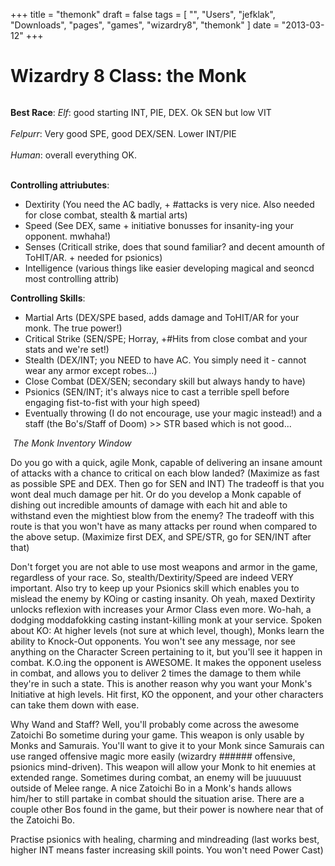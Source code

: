 +++
title = "themonk"
draft = false
tags = [
    "",
    "Users",
    "jefklak",
    "Downloads",
    "pages",
    "games",
    "wizardry8",
    "themonk"
]
date = "2013-03-12"
+++
# Wizardry 8 Class: the Monk 

<HTML>
<div><span style######"float: right;"> <img src"../../games/Wizardry8/monk.gif" style="border: none;" /></span></div>
</HTML>

**Best Race**:
*Elf*: good starting INT, PIE, DEX. Ok SEN but low VIT<br/><br/>
*Felpurr*: Very good SPE, good DEX/SEN. Lower INT/PIE<br/><br/>
*Human*: overall everything OK.<br/><br/>

**Controlling attriubutes**:

  * Dextirity (You need the AC badly, + #attacks is very nice. Also needed for close combat, stealth & martial arts)
  * Speed (See DEX, same + initiative bonusses for insanity-ing your opponent. mwhaha!)
  * Senses (Criticall strike, does that sound familiar? and decent amounth of <span class="wikiword">ToHIT</span>/AR. + needed for psionics)
  * Intelligence (various things like easier developing magical and seoncd most controlling attrib)

**Controlling Skills**:

  * Martial Arts (DEX/SPE based, adds damage and <span class="wikiword">ToHIT</span>/AR for your monk. The true power!)
  * Critical Strike (SEN/SPE; Horray, +#Hits from close combat and your stats and we're set!)
  * Stealth (DEX/INT; you NEED to have AC. You simply need it - cannot wear any armor except robes...)
  * Close Combat (DEX/SEN; secondary skill but always handy to have)
  * Psionics (SEN/INT; it's always nice to cast a terrible spell before engaging fist-to-fist with your high speed)
  * Eventually throwing (I do not encourage, use your magic instead!) and a staff (the Bo's/Staff of Doom) &gt;&gt; STR based which is not good...

<HTML>
<div style######"text-align: center;"><img title"The monk" src######"../../games/Wizardry8/monkInv.jpg" alt"The monk" />
<em>The Monk Inventory Window</em></div>
</HTML>

Do you go with a quick, agile Monk, capable of delivering an insane amount of attacks with a chance to critical on each blow landed? (Maximize as fast as possible SPE and DEX. Then go for SEN and INT) The tradeoff is that you wont deal much damage per hit. Or do you develop a Monk capable of dishing out incredible amounts of damage with each hit and able to withstand even the mightiest blow from the enemy? The tradeoff with this route is that you won't have as many attacks per round when compared to the above setup. (Maximize first DEX, and SPE/STR, go for SEN/INT after that)

Don't forget you are not able to use most weapons and armor in the game, regardless of your race. So, stealth/Dextirity/Speed are indeed VERY important. Also try to keep up your Psionics skill which enables you to mislead the enemy by <span class="wikiword">KOing</span> or casting insanity. Oh yeah, maxed Dextirity unlocks reflexion with increases your Armor Class even more. Wo-hah, a dodging moddafokking casting instant-killing monk at your service. Spoken about KO: At higher levels (not sure at which level, though), Monks learn the ability to Knock-Out opponents. You won't see any message, nor see anything on the Character Screen pertaining to it, but you'll see it happen in combat. K.O.ing the opponent is AWESOME. It makes the opponent useless in combat, and allows you to deliver 2 times the damage to them while they're in such a state. This is another reason why you want your Monk's Initiative at high levels. Hit first, KO the opponent, and your other characters can take them down with ease.

Why Wand and Staff? Well, you'll probably come across the awesome Zatoichi Bo sometime during your game. This weapon is only usable by Monks and Samurais. You'll want to give it to your Monk since Samurais can use ranged offensive magic more easily (wizardry ###### offensive, psionics  mind-driven). This weapon will allow your Monk to hit enemies at extended range. Sometimes during combat, an enemy will be juuuuust outside of Melee range. A nice Zatoichi Bo in a Monk's hands allows him/her to still partake in combat should the situation arise. There are a couple other Bos found in the game, but their power is nowhere near that of the Zatoichi Bo.

Practise psionics with healing, charming and mindreading (last works best, higher INT means faster increasing skill points. You won't need Power Cast)